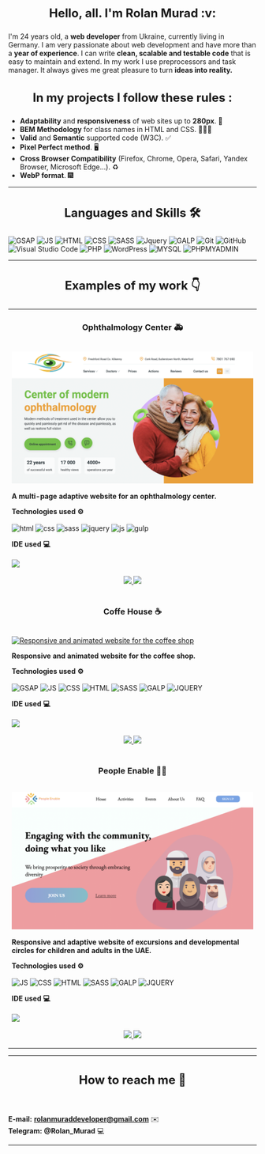  <h3 align="center" style="font-weight:bold; font-size:24px">Hello, all. I'm  Rolan Murad :v:</h3>

I'm 24 years old, a **web developer** from Ukraine, currently living in Germany. I am very passionate about web development and have more than a **year of experience**. I can write **clean, scalable and testable code** that is easy to maintain and extend. In my work I use preprocessors and task manager. It always gives me great pleasure to turn **ideas into reality.**

<h3 align="center" style="font-weight:bold; font-size:24px">In my projects I follow these rules :</h3>

* **Adaptability** and **responsiveness** of web sites up to **280px**. 📱
* **BEM Methodology** for class names in HTML and CSS. 👨🏻‍💻
* **Valid** and **Semantic** supported code (W3C). :white_check_mark:
* **Pixel Perfect method**. 🖥
* **Cross Browser Compatibility** (Firefox, Chrome, Opera, Safari, Yandex Browser, Microsoft Edge...). ♻️
* **WebP format**. 🎆
---- 
<h3 align="center" style="font-weight:bold; font-size:24px">Languages and Skills 🛠</h3>

![GSAP](https://img.shields.io/badge/GreenSock-88CE02.svg?style=for-the-badge&logo=GreenSock&logoColor=white)
![JS](https://img.shields.io/badge/JavaScript-F7DF1E.svg?style=for-the-badge&logo=JavaScript&logoColor=black)
![HTML](https://img.shields.io/badge/HTML5-E34F26.svg?style=for-the-badge&logo=HTML5&logoColor=white)
![CSS](https://img.shields.io/badge/CSS3-1572B6?style=for-the-badge&logo=css3&logoColor=white)
![SASS](https://img.shields.io/badge/Sass-CC6699?style=for-the-badge&logo=sass&logoColor=white)
![Jquery](https://img.shields.io/badge/jQuery-0769AD?style=for-the-badge&logo=jquery&logoColor=white)
![GALP](https://img.shields.io/badge/gulp-CF4647.svg?style=for-the-badge&logo=gulp&logoColor=white)
![Git](https://img.shields.io/badge/git-%23F05033.svg?style=for-the-badge&logo=git&logoColor=white)
![GitHub](https://img.shields.io/badge/github-%23121011.svg?style=for-the-badge&logo=github&logoColor=white)
![Visual Studio Code](https://img.shields.io/badge/Visual%20Studio%20Code-0078d7.svg?style=for-the-badge&logo=visual-studio-code&logoColor=white)
![PHP](https://img.shields.io/badge/PHP-777BB4.svg?style=for-the-badge&logo=PHP&logoColor=white)
![WordPress](https://img.shields.io/badge/WordPress-21759B.svg?style=for-the-badge&logo=WordPress&logoColor=white)
![MYSQL](https://img.shields.io/badge/MySQL-4479A1.svg?style=for-the-badge&logo=MySQL&logoColor=white)
![PHPMYADMIN](https://img.shields.io/badge/phpMyAdmin-6C78AF.svg?style=for-the-badge&logo=phpMyAdmin&logoColor=white)

---- 
<h3 align="center" style="font-weight:bold; font-size:24px">Examples of my work 👇</h3>
<table>
  <tr>
    <td width="50%" valign="top">
      <h3 align="center">Ophthalmology Center 🚑</h3>
      <br />
      <a target="_blank" href="https://rolanmurad.github.io/Ophthalmology-Clinic/">
        <img src="https://github.com/RolanMurad/RolanMurad/blob/main/img/Ophtolmology%20Center.png" width="100%"
          alt="Ophtolmology Center WebSite" />
      </a>
      <br />
      <p><strong>A multi-page adaptive website for an ophthalmology center.</strong></p>
      <p align="left">
        <strong> Technologies used ⚙️</strong>
        <br />
        <br>
        <img src="https://img.shields.io/badge/HTML5-E34F26.svg?style=for-the-badge&logo=HTML5&logoColor=white"
          alt="html">
        <img src="https://img.shields.io/badge/CSS3-1572B6?style=for-the-badge&logo=css3&logoColor=white" alt="css">
        <img src="https://img.shields.io/badge/Sass-CC6699?style=for-the-badge&logo=sass&logoColor=white" alt="sass">
        <img src="https://img.shields.io/badge/jQuery-0769AD?style=for-the-badge&logo=jquery&logoColor=white"
          alt="jquery">
        <img
          src="https://img.shields.io/badge/JavaScript-F7DF1E.svg?style=for-the-badge&logo=JavaScript&logoColor=black"
          alt="js">
        <img src="https://img.shields.io/badge/gulp-CF4647.svg?style=for-the-badge&logo=gulp&logoColor=white"
          alt="gulp">
      </p>
      <p align="left">
        <strong> IDE used 💻 </strong>
        <br/>
       <br>
        <img
          src="https://img.shields.io/badge/Visual%20Studio%20Code-007ACC.svg?style=for-the-badge&logo=Visual-Studio-Code&logoColor=white">
      </p>
      <p align="center">
        <a href="https://github.com/RolanMurad/Ophthalmology-Clinic" target="_blank">
          <img
            src="https://img.shields.io/static/v1?label=|&message=CODE&color=05F718&style=plastic&logo=github&logo-color=white" />
        </a>
        <a href="https://rolanmurad.github.io/Ophthalmology-Clinic/" target="_blank">
          <img
            src="https://img.shields.io/static/v1?label=|&message=WEBSITE&color=82D8F9&style=plastic&logo=google-chrome&logo-color=white" />
        </a>
      </p>
    </td>
  </tr>
  <tr>
    <td width="50%" valign="top">
      <h3 align="center">Coffe House ☕</h3>
      <br />
      <a target="_blank" href="https://rolanmurad.github.io/Coffee-House/">
        <img src="https://github.com/RolanMurad/RolanMurad/blob/main/img/Coffe-House.png" width="100%"
          alt="Responsive and animated website for the coffee shop" />
      </a>
      <br />
      <p><strong>Responsive and animated website for the coffee shop.</strong></p>
      <p align="left">
        <strong> Technologies used ⚙️ </strong>
        <br />
        <br>
        <img src="https://img.shields.io/badge/GreenSock-88CE02.svg?style=for-the-badge&logo=GreenSock&logoColor=white"
          alt="GSAP">
        <img
          src="https://img.shields.io/badge/JavaScript-F7DF1E.svg?style=for-the-badge&logo=JavaScript&logoColor=black"
          alt="JS">
        <img src="https://img.shields.io/badge/CSS3-1572B6?style=for-the-badge&logo=css3&logoColor=white" alt="CSS">
        <img src="https://img.shields.io/badge/HTML5-E34F26.svg?style=for-the-badge&logo=HTML5&logoColor=white"
          alt="HTML">
        <img src="https://img.shields.io/badge/Sass-CC6699?style=for-the-badge&logo=sass&logoColor=white" alt="SASS">
        <img src="https://img.shields.io/badge/gulp-CF4647.svg?style=for-the-badge&logo=gulp&logoColor=white"
          alt="GALP">
        <img src="https://img.shields.io/badge/jQuery-0769AD?style=for-the-badge&logo=jquery&logoColor=white"
          alt="JQUERY">
      </p>
      <p align="left">
        <strong> IDE used 💻 </strong>
        <br/>
          <br>
        <img
          src="https://img.shields.io/badge/Visual%20Studio%20Code-007ACC.svg?style=for-the-badge&logo=Visual-Studio-Code&logoColor=white">
      </p>
      <p align="center">
        <a href="https://github.com/RolanMurad/Coffe-House" target="_blank">
          <img
            src="https://img.shields.io/static/v1?label=|&message=CODE&color=05F718&style=plastic&logo=github&logo-color=white" />
        </a>
        <a href="https://rolanmurad.github.io/Coffe-House/" target="_blank">
          <img
            src="https://img.shields.io/static/v1?label=|&message=WEBSITE&color=82D8F9&style=plastic&logo=google-chrome&logo-color=white" />
        </a>
      </p>
    </td>
  </tr>
  <tr>
    <td width="50%" valign="top">
      <h3 align="center">People Enable 🤸🏻</h3>
      <br />
      <a target="_blank" href="https://rolanmurad.github.io/People-Enable/">
        <img src="https://github.com/RolanMurad/RolanMurad/blob/main/img/People-Enable.png" width="100%"
          alt="Responsive and adaptive website"/>
      </a>
      <br />
      <p><strong>Responsive and adaptive website of excursions and developmental circles for children and adults in the UAE.</strong></p>
      <p align="left">
        <strong> Technologies used ⚙️ </strong>
        <br />
        <br>
        <img
          src="https://img.shields.io/badge/JavaScript-F7DF1E.svg?style=for-the-badge&logo=JavaScript&logoColor=black"
          alt="JS">
        <img src="https://img.shields.io/badge/CSS3-1572B6?style=for-the-badge&logo=css3&logoColor=white" alt="CSS">
        <img src="https://img.shields.io/badge/HTML5-E34F26.svg?style=for-the-badge&logo=HTML5&logoColor=white"
          alt="HTML">
        <img src="https://img.shields.io/badge/Sass-CC6699?style=for-the-badge&logo=sass&logoColor=white" alt="SASS">
        <img src="https://img.shields.io/badge/gulp-CF4647.svg?style=for-the-badge&logo=gulp&logoColor=white"
          alt="GALP">
        <img src="https://img.shields.io/badge/jQuery-0769AD?style=for-the-badge&logo=jquery&logoColor=white"
          alt="JQUERY">
      </p>
      <p align="left">
        <strong> IDE used 💻 </strong>
        <br/>
          <br>
        <img
          src="https://img.shields.io/badge/Visual%20Studio%20Code-007ACC.svg?style=for-the-badge&logo=Visual-Studio-Code&logoColor=white">
      </p>
      <p align="center">
        <a href="https://github.com/RolanMurad/People-Enable" target="_blank">
          <img
            src="https://img.shields.io/static/v1?label=|&message=CODE&color=05F718&style=plastic&logo=github&logo-color=white" />
        </a>
        <a href="https://rolanmurad.github.io/People-Enable/" target="_blank">
          <img
            src="https://img.shields.io/static/v1?label=|&message=WEBSITE&color=82D8F9&style=plastic&logo=google-chrome&logo-color=white" />
        </a>
      </p>
    </td>
  </tr>
</table>

---- 

<h3 align="center" style="font-weight:bold; font-size:24px">How to reach me 🤙 </h3> 
 <br>
 
 **E-mail:** **rolanmuraddeveloper@gmail.com** ✉️
  <br>
 **Telegram:** **@Rolan_Murad** 💻


****
